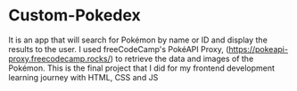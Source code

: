 # Custom-Pokedex
It is an app that will search for Pokémon by name or ID and display the results to the user. I used freeCodeCamp's PokéAPI Proxy, (https://pokeapi-proxy.freecodecamp.rocks/) to retrieve the data and images of the Pokémon. 
This is the final project that I did for my frontend development learning journey with HTML, CSS and JS
